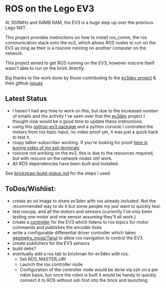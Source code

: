 # ROS on the Lego EV3

At 300MHz and 64MB RAM, the EV3 is a huge step up over the previous Lego NXT.

This project provides instructions on how to install ros_comm, the ros communication stack onto the ev3, which allows ROS nodes to run on the EV3 as long as their is a roscore running on another computer on the network.

This project aimed to get ROS running on the EV3, however roscore itself wasn't able to run on the brick directly.

Big thanks to the work done by those contributing to the [ev3dev project](http://www.ev3dev.org) & their github [issues](https://github.com/ev3dev/ev3dev/issues)

Latest Status
------

- I haven't had any time to work on this, but due to the increased number of emails and the activity I've seen over that the [ev3dev](http://www.ev3dev.org) project I thought now would be a good time to update these instructions.
- using this [python-ev3 package](https://github.com/topikachu/python-ev3) and a pyhton console I controlled the motors from ros topic input. no video proof yet, it was just a quick hack to test it. 
- rospy talker-subscriber working. If you're looking for proof [here is boring video of my ssh terminals](http://youtu.be/ZgA7DgbuVEs)
- roscore not working on the ev3, this is due to the resources required, but with roscore on the network nodes still work.
- All ROS dependencies have been built and installed.

See [brickstrap-build-status.md](https://github.com/moriarty/ros-ev3/blob/master/brickstrap-build-status.md) for the steps I used.

ToDos/Wishlist:
------

- create an sd image to share ev3dev with ros already included. Not the recommended way to do it but some people my just want to quickly test.
- test roscpp, and all the motors and sensors (currently I've only been testing one motor and one sensor assuming they'll all work.)
- create a [controller](http://wiki.ros.org/ros_control#Overview) for the EV3 which listens to ros topics for motor commands and publishes the encoder ticks
- write a configurable differential driver controller which takes [geometry_msgs/Twist](http://wiki.ros.org/geometry_msgs) to allow ros navigation to control the EV3.
- create publishers for the EV3 sensors
- build debs?
- eventually add a ros tab to brickman for ev3dev with ros. 
  - Set ROS_MASTER_URI 
  - Launch the ros controller node
  - Configuration of the controller node would be done via ssh on a per robot basis, but once the robot is built it would be handy to quickly connect it to ROS without ssh first into the brick and launching
